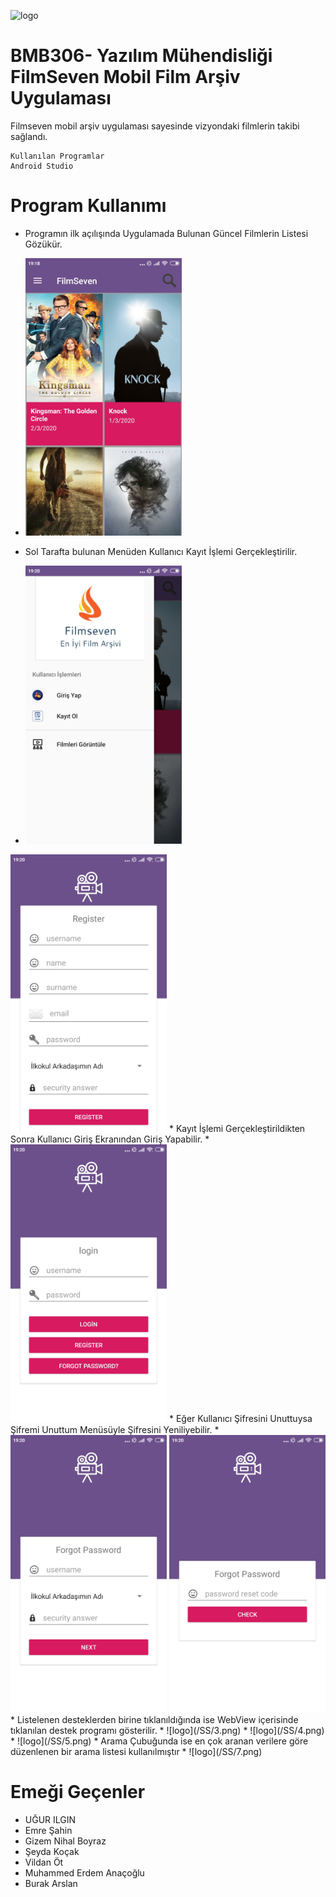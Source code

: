 ![logo](/app/src/main/res/drawable/menu.png)
# BMB306- Yazılım Mühendisliği FilmSeven Mobil Film Arşiv Uygulaması

Filmseven mobil arşiv uygulaması sayesinde vizyondaki filmlerin takibi sağlandı.
```
Kullanılan Programlar 
Android Studio

```



# Program Kullanımı
* Programın ilk açılışında Uygulamada Bulunan Güncel Filmlerin Listesi Gözükür. 
* <img src="SS/1.jpg" width="250"> 

* Sol Tarafta bulunan Menüden Kullanıcı Kayıt İşlemi Gerçekleştirilir.
* <img src="SS/2.jpg" width="250"> 
 <img src="SS/3.jpg" width="250"> 
* Kayıt İşlemi Gerçekleştirildikten Sonra Kullanıcı Giriş Ekranından  Giriş Yapabilir.
* <img src="SS/4.jpg" width="250"> 
* Eğer Kullanıcı Şifresini Unuttuysa Şifremi Unuttum Menüsüyle Şifresini Yeniliyebilir.
* <img src="SS/5.jpg" width="250"> 
<img src="SS/6.jpg" width="250"> 
* Listelenen desteklerden birine tıklanıldığında ise WebView içerisinde tıklanılan destek programı gösterilir.
*  ![logo](/SS/3.png)
*  ![logo](/SS/4.png)
*  ![logo](/SS/5.png)
* Arama Çubuğunda ise en çok aranan verilere göre düzenlenen bir arama listesi kullanılmıştır
*  ![logo](/SS/7.png)

# Emeği Geçenler
* UĞUR ILGIN
* Emre Şahin
* Gizem Nihal Boyraz
* Şeyda Koçak
* Vildan Öt
* Muhammed Erdem Anaçoğlu
* Burak Arslan

